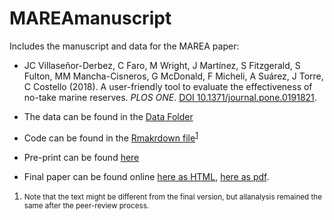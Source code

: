 # MAREAmanuscript
Includes the manuscript and data for the MAREA paper:

- JC Villaseñor-Derbez, C Faro, M Wright, J Martínez, S Fitzgerald, S Fulton, MM Mancha-Cisneros, G McDonald, F Micheli, A Suárez, J Torre, C Costello (2018). A user-friendly tool to evaluate the effectiveness of no-take marine reserves. *PLOS ONE*. [DOI 10.1371/journal.pone.0191821](https://doi.org/10.1371/journal.pone.0191821).

- The data can be found in the [Data Folder](./Data)
- Code can be found in the [Rmakrdown file](./Manuscript.Rmd)<sup id="a1">[1](#f1)</sup>
- Pre-print can be found [here](./plostemplate/ManuscriptPLOS.pdf)
- Final paper can be found online [here as HTML](http://journals.plos.org/plosone/article?id=10.1371/journal.pone.0191821), [here as pdf](http://journals.plos.org/plosone/article/file?id=10.1371/journal.pone.0191821&type=printable).


 1. <small id="f1"> Note that the text might be different from the final version, but allanalysis remained the same after the peer-review process. </small>
